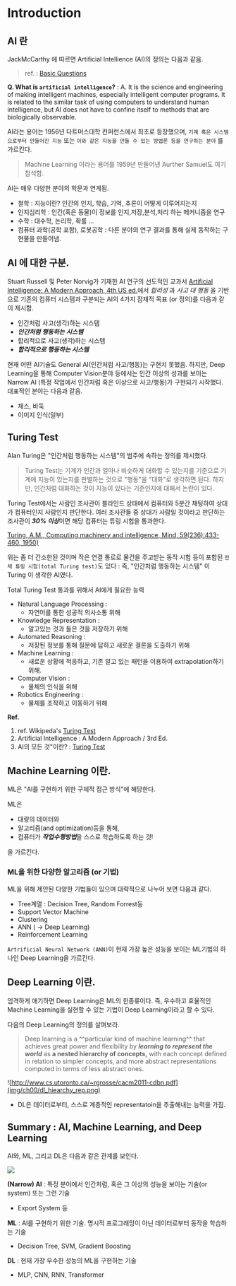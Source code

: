 # Introduction

## AI 란

JackMcCarthy 에 따르면  Artificial Intellience (AI)의 정의는 다음과 같음.

> ref. : [Basic Questions](http://www-formal.stanford.edu/jmc/whatisai/node1.html)

**Q. What is `artificial intelligence`?**
: A. It is the science and engineering of making intelligent machines, especially intelligent computer programs. It is related to the similar task of using computers to understand human intelligence, but AI does not have to confine itself to methods that are biologically observable.

AI라는 용어는 1956년 다트머스대학 컨퍼런스에서 최초로 등장했으며, `기계 혹은 시스템으로부터 만들어진 지능` 또는 
`이와 같은 지능을 만들 수 있는 방법론 등을 연구하는 분야` 를 가르킨다. 

> Machine Learning 이라는 용어를 1959년 만들어낸 Aurther Samuel도 여기 참석함.

AI는 매우 다양한 분야의 학문과 연계됨.

* 철학 : 지능이란? 인간의 인지, 학습, 기억, 추론이 어떻게 이루어지는지 
* 인지심리학 : 인간(혹은 동물)이 정보를 인지,저장,분석,처리 하는 메커니즘을 연구
* 수학 : 대수학, 논리학, 확률 …
* 컴퓨터 과학(공학 포함), 로봇공학 : 다른 분야의 연구 결과를 통해 실제 동작하는 구현물을 만들어냄.

## AI 에 대한 구분.

Stuart Russell 및 Peter Norvig가 기재한 AI 연구의 선도적인 교과서 [Artificial Intelligence: A Modern Approach, 4th US ed.](http://aima.cs.berkeley.edu/)에서 *합리성* 과 *사고 대 행동* 을 기반으로 기존의 컴퓨터 시스템과 구분되는 AI의 4가지 잠재적 목표 (or 정의)를 다음과 같이 제시함.

* 인간처럼 사고(생각)하는 시스템
* ***인간처럼 행동하는 시스템***
* 합리적으로 사고(생각)하는 시스템
* ***합리적으로 행동하는 시스템***

현재 어떤 AI기술도 General AI(인간처럼 사고/행동)는 구현치 못했음. 하지만, Deep Learning을 통해 Computer Vision분야 등에서는 인간 이상의 성과를 보이는 Narrow AI (특정 작업에서 인간처럼 혹은 이상으로 사고/행동)가 구현되기 시작했다. 대표적인 분야는 다음과 같음.

* 체스, 바둑
* 이미지 인식(일부)


## Turing Test

Alan Turing은 "인간처럼 행동하는 시스템"의 범주에 속하는 정의를 제시했다. 

> Turing Test는 기계가 인간과 얼마나 비슷하게 대화할 수 있는지를 기준으로 기계에 지능이 있는지를 판별하는 것으로 "행동"을 "대화"로 생각하면 된다. 하지만, 인간처럼 대화하는 것이 지능이 있다는 기준인지에 대해서 논란이 있다.

Turing Test에서는 사람인 조사관이 블라인드 상태에서 컴퓨터와 5분간 채팅하여 상대가 컴퓨터인지 사람인지 판단한다.  여러 조사관들 중 상대가 사람일 것이라고 판단하는 조사관이 ***30% 이상***이면 해당 컴퓨터는 튜링 시험을 통과한다.

[Turing, A.M., Computing machinery and intelligence, Mind, 59(236):433-460, 1950)](https://phil415.pbworks.com/f/TuringComputing.pdf)

위는 좀 더 간소한된 것이며 작은 연결 통로로 물건을 주고받는 동작 시험 등이 포함된 `전체 튜링 시험(total Turing test)`도 있다 :  즉, "인간처럼 행동하는 시스템" 이 Turing 이 생각한 AI였다. 

Total Turing Test 통과를 위해서 AI에게 필요한 능력

* Natural Language Processing : 
    * 자연어를 통한 성공적 의사소통 위해
* Knowledge Representation : 
    * 알고있는 것과 들은 것을 저장하기 위해
* Automated Reasoning : 
    * 저장된 정보를 통해 질문에 답하고 새로운 결론을 도출하기 위해
* Machine Learning : 
    * 새로운 상황에 적응하고, 기존 알고 있는 패턴을 이용하여 extrapolation하기 위해.
* Computer Vision : 
    * 물체의 인식을 위해
* Robotics Engineering : 
    * 물체를 조작하고 이동하기 위해 

**Ref.**

1. ref. Wikipeda's [Turing Test](https://ko.wikipedia.org/wiki/%ED%8A%9C%EB%A7%81_%ED%85%8C%EC%8A%A4%ED%8A%B8)
2. Artificial Intelligence : A Modern Approach / 3rd Ed.
3. AI의 모든 것"이란? : [Turing Test](https://atozofai.withgoogle.com/intl/ko/about/)

## Machine Learning 이란.

ML은 "AI를 구현하기 위한 구체적 접근 방식"에 해당한다.  
  
ML은 

* 대량의 데이터와 
* 알고리즘(and optimization)등을 통해, 
* 컴퓨터가 ***작업수행방법***을 스스로 학습하도록 하는 것!

을 가르킨다.

### ML을 위한 다양한 알고리즘 (or 기법)

ML을 위해 제안된 다양한 기법들이 있으며 대략적으로 나누어 보면 다음과 같다.

* Tree계열 : Decision Tree, Random Forrest등
* Support Vector Machine
* Clustering
* ANN ( → Deep Learning)
* Reinforcement Learning

`Artrificial Neural Network (ANN)`이 현재 가장 높은 성능을 보이는 ML기법의 하나인 Deep Learning을 가르킨다. 

## Deep Learning 이란.

엄격하게 애기하면 Deep Learning은 ML의 한종류이다. 즉, 우수하고 효율적인 Machine Learning을 실현할 수 있는 기법이 Deep Learning이라고 할 수 있다.

다음의 Deep Learning의 정의를 살펴보라.

> Deep learning is a ^^particular kind of machine learning^^ that achieves great power and flexibility by ***learning to represent the world*** as **a nested hierarchy of concepts,** with each concept defined in relation to simpler concepts, and more abstract representations computed in terms of less abstract ones.

![http://www.cs.utoronto.ca/~rgrosse/cacm2011-cdbn.pdf](img/ch00/dl_hiearchy_rep.png)

* DL은 데이터로부터, 스스로 계층적인 representatoin을 추출해내는 능력을 가짐.

## Summary : AI, Machine Learning, and Deep Learning

AI와, ML, 그리고 DL은 다음과 같은 관계를 보인다.

![](img/ch00/ai_ml_dl.png)

**(Narrow) AI** 
: 특정 분야에서 인간처럼, 혹은 그 이상의 성능을 보이는 기술(or system) 또는 그런 기술

* Export System 등

**ML**
: AI를 구현하기 위한 기술. 명시적 프로그래밍이 아닌 데이터로부터 동작을 학습하는 기술

* Decision Tree, SVM, Gradient Boosting

**DL**
: 현재 가장 우수한 성능의 ML을 구현하는 기술

* MLP, CNN, RNN, Transformer





